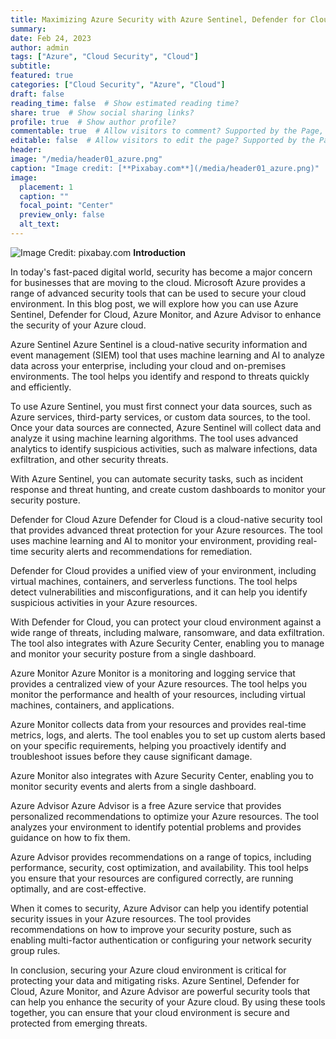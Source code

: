 ```yaml
---
title: Maximizing Azure Security with Azure Sentinel, Defender for Cloud, Azure Monitor, and Azure Advisor
summary:
date: Feb 24, 2023
author: admin
tags: ["Azure", "Cloud Security", "Cloud"]
subtitle:
featured: true
categories: ["Cloud Security", "Azure", "Cloud"]
draft: false
reading_time: false  # Show estimated reading time?
share: true  # Show social sharing links?
profile: true  # Show author profile?
commentable: true  # Allow visitors to comment? Supported by the Page, Post, and Docs content types.
editable: false  # Allow visitors to edit the page? Supported by the Page, Post, and Docs content types.
header:
image: "/media/header01_azure.png"
caption: "Image credit: [**Pixabay.com**](/media/header01_azure.png)"
image:
  placement: 1
  caption: ""
  focal_point: "Center"
  preview_only: false
  alt_text: 
---
```

![Image Credit: **pixabay.com**](/media/header01_azure.png)
**Introduction**


In today's fast-paced digital world, security has become a major concern for businesses that are moving to the cloud. Microsoft Azure provides a range of advanced security tools that can be used to secure your cloud environment. In this blog post, we will explore how you can use Azure Sentinel, Defender for Cloud, Azure Monitor, and Azure Advisor to enhance the security of your Azure cloud.

Azure Sentinel
Azure Sentinel is a cloud-native security information and event management (SIEM) tool that uses machine learning and AI to analyze data across your enterprise, including your cloud and on-premises environments. The tool helps you identify and respond to threats quickly and efficiently.

To use Azure Sentinel, you must first connect your data sources, such as Azure services, third-party services, or custom data sources, to the tool. Once your data sources are connected, Azure Sentinel will collect data and analyze it using machine learning algorithms. The tool uses advanced analytics to identify suspicious activities, such as malware infections, data exfiltration, and other security threats.

With Azure Sentinel, you can automate security tasks, such as incident response and threat hunting, and create custom dashboards to monitor your security posture.

Defender for Cloud
Azure Defender for Cloud is a cloud-native security tool that provides advanced threat protection for your Azure resources. The tool uses machine learning and AI to monitor your environment, providing real-time security alerts and recommendations for remediation.

Defender for Cloud provides a unified view of your environment, including virtual machines, containers, and serverless functions. The tool helps detect vulnerabilities and misconfigurations, and it can help you identify suspicious activities in your Azure resources.

With Defender for Cloud, you can protect your cloud environment against a wide range of threats, including malware, ransomware, and data exfiltration. The tool also integrates with Azure Security Center, enabling you to manage and monitor your security posture from a single dashboard.

Azure Monitor
Azure Monitor is a monitoring and logging service that provides a centralized view of your Azure resources. The tool helps you monitor the performance and health of your resources, including virtual machines, containers, and applications.

Azure Monitor collects data from your resources and provides real-time metrics, logs, and alerts. The tool enables you to set up custom alerts based on your specific requirements, helping you proactively identify and troubleshoot issues before they cause significant damage.

Azure Monitor also integrates with Azure Security Center, enabling you to monitor security events and alerts from a single dashboard.

Azure Advisor
Azure Advisor is a free Azure service that provides personalized recommendations to optimize your Azure resources. The tool analyzes your environment to identify potential problems and provides guidance on how to fix them.

Azure Advisor provides recommendations on a range of topics, including performance, security, cost optimization, and availability. This tool helps you ensure that your resources are configured correctly, are running optimally, and are cost-effective.

When it comes to security, Azure Advisor can help you identify potential security issues in your Azure resources. The tool provides recommendations on how to improve your security posture, such as enabling multi-factor authentication or configuring your network security group rules.


In conclusion, securing your Azure cloud environment is critical for protecting your data and mitigating risks. Azure Sentinel, Defender for Cloud, Azure Monitor, and Azure Advisor are powerful security tools that can help you enhance the security of your Azure cloud. By using these tools together, you can ensure that your cloud environment is secure and protected from emerging threats.



